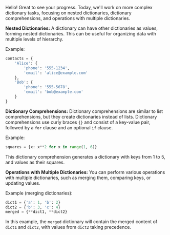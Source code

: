 Hello! Great to see your progress. Today, we'll work on more complex dictionary tasks, focusing on nested dictionaries, dictionary comprehensions, and operations with multiple dictionaries.

**Nested Dictionaries:**
A dictionary can have other dictionaries as values, forming nested dictionaries. This can be useful for organizing data with multiple levels of hierarchy.

Example:
```python
contacts = {
    'Alice': {
        'phone': '555-1234',
        'email': 'alice@example.com'
    },
    'Bob': {
        'phone': '555-5678',
        'email': 'bob@example.com'
    }
}
```

**Dictionary Comprehensions:**
Dictionary comprehensions are similar to list comprehensions, but they create dictionaries instead of lists. Dictionary comprehensions use curly braces `{}` and consist of a key-value pair, followed by a `for` clause and an optional `if` clause.

Example:
```python
squares = {x: x**2 for x in range(1, 6)}
```
This dictionary comprehension generates a dictionary with keys from 1 to 5, and values as their squares.

**Operations with Multiple Dictionaries:**
You can perform various operations with multiple dictionaries, such as merging them, comparing keys, or updating values.

Example (merging dictionaries):
```python
dict1 = {'a': 1, 'b': 2}
dict2 = {'b': 3, 'c': 4}
merged = {**dict1, **dict2}
```
In this example, the `merged` dictionary will contain the merged content of `dict1` and `dict2`, with values from `dict2` taking precedence.


